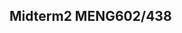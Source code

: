 

## Midterm2 MENG602/438

  
<title>
  Student's information
  
  
  <script type = "text/javascript">
  function getmatrix()
  {
    var m1 = id*2;
    alert(m1);
  {
  
  <script>

<body>
  /<form method="POST">
    <input name="name" placeholder="name">
  <br>
    <input NYITid="id" placeholder="nyit ID">
    <button onclick = "getmatrix()" id = "btn1">Generate question</button>
    
  /</form>
<body>
  
function getmatrix(a, b) {
  return a * b;             // Function returns the product of a and b
}

##Problem 1 

The Lower Colorado River consists of a series of four reservoirs as shown in Fig. P11.12. Mass balances can be written for each reservoir, and the following set of simultaneous linear algebraic equations results: Ac=b


## Welcome to GitHub Pages

You can use the [editor on GitHub](https://github.com/pennnnny/meng438602/edit/master/index.md) to maintain and preview the content for your website in Markdown files.

Whenever you commit to this repository, GitHub Pages will run [Jekyll](https://jekyllrb.com/) to rebuild the pages in your site, from the content in your Markdown files.

### Markdown

Markdown is a lightweight and easy-to-use syntax for styling your writing. It includes conventions for

``markdown
Syntax highlighted code block

# Header 1 1
## Header 2
### Header 3

- Bulleted
- List

1. Numbered
2. List

**Bold** and _Italic_ and `Code` text

[Link](url) and ![Image](src)
```

For more details see [GitHub Flavored Markdown](https://guides.github.com/features/mastering-markdown/).

### Jekyll Themes

Your Pages site will use the layout and styles from the Jekyll theme you have selected in your [repository settings](https://github.com/pennnnny/meng438602/settings). The name of this theme is saved in the Jekyll `_config.yml` configuration file.

### Support or Contact

Having trouble with Pages? Check out our [documentation](https://help.github.com/categories/github-pages-basics/) or [contact support](https://github.com/contact) and we’ll help you sort it out.
